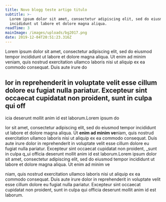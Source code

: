 ```yaml
---
title: Novo blogg teste artigo titulo
subtitle: >-
  Lorem ipsum dolor sit amet, consectetur adipiscing elit, sed do eiusmod tempor
  incididunt ut labore et dolore magna aliqua. 
readTime: 3
mainImage: /images/uploads/bg2017.png
date: 2019-12-04T20:51:23.316Z
---
```

Lorem ipsum dolor sit amet, consectetur adipiscing elit, sed do eiusmod tempor incididunt ut labore et dolore magna aliqua. Ut enim ad minim veniam, quis nostrud exercitation ullamco laboris nisi ut aliquip ex ea commodo consequat. Duis aute irure do

## lor in reprehenderit in voluptate velit esse cillum dolore eu fugiat nulla pariatur. Excepteur sint occaecat cupidatat non proident, sunt in culpa qui off

icia deserunt mollit anim id est laborum.Lorem ipsum do

lor sit amet, consectetur adipiscing elit, sed do eiusmod tempor incididunt ut labore et dolore magna aliqua. Ut **enim ad minim ve**niam, quis nostrud exercitation ullamco laboris nisi ut aliquip ex ea commodo consequat. Duis aute irure dolor in reprehenderit in voluptate velit esse cillum dolore eu fugiat nulla pariatur. Excepteur sint occaecat cupidatat non proident, _sunt in culpa q_ui officia deserunt mollit anim id est laborum.Lorem ipsum dolor sit amet, consectetur adipiscing elit, sed do eiusmod tempor incididunt ut labore et dolore magna aliqua. Ut enim ad minim ve



niam, quis nostrud exercitation ullamco laboris nisi ut aliquip ex ea commodo consequat. Duis aute irure dolor in reprehenderit in voluptate velit esse cillum dolore eu fugiat nulla pariatur. Excepteur sint occaecat cupidatat non proident, sunt in culpa qui officia deserunt mollit anim id est laborum.
